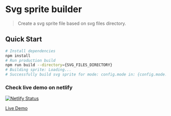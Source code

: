 # Svg sprite builder

> Create a svg sprite file based on svg files directory.

## Quick Start

```bash
# Install dependencies
npm install
# Run production build
npm run build --directory={SVG_FILES_DIRECTORY}
# Building sprite: Loading...
# Successfully build svg sprite for mode: config.mode in: {config.mode.example.dest}
```

### Check live demo on netlify

[![Netlify Status](https://api.netlify.com/api/v1/badges/68ed9bc6-74f3-4c50-a33f-8e9251fdbcd4/deploy-status?branch=master)](https://app.netlify.com/sites/svg-sprite-builder/deploys)

[Live Demo](https://svg-sprite-builder.netlify.app/)
